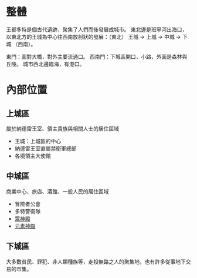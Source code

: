 <!-- TITLE: 多特 -->
<!-- SUBTITLE: 迪亞納德雷王國首都 -->

# 整體
王都多特是個古代遺跡，聚集了人們而後發展成城市。
東北邊是班寧河出海口，以東北方的王城為中心往西南放射狀的發展：（東北） 王城 -> 上城 -> 中城 -> 下城 （西南）。

東門：面對大橋，對外主要流通口。
西南門：下城區開口，小路，外面是森林與丘陵。
城市西北邊臨海，有港口。

# 內部位置
## 上城區
屬於納德雷王室、領主貴族與相關人士的居住區域
* 王城：上城區的中心
* 納德雷王室直屬禁衛軍總部
* 各境領主大使館
## 中城區
商業中心、旅店、酒館、一般人民的居住區域
* 冒險者公會
* 多特警衛隊
* [眾神殿](/地理/眾神殿)
* [元素神殿](/地理/元素神殿)

## 下城區
大多數貧民、罪犯、非人類種族等，走投無路之人的聚集地，也有許多從事地下交易的市集。